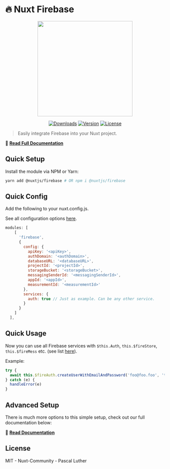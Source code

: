 # 🔥 Nuxt Firebase

<p align="center"><img align="center" height="300px" src="https://nuxt-fire-demo.firebaseapp.com/logo_text.png"/></p>

<p align="center">
  <a href="https://www.npmjs.com/package/@nuxtjs/firebase"><img src="https://badgen.net/npm/dm/@nuxtjs/firebase" alt="Downloads"></a>
  <a href="https://www.npmjs.com/package/@nuxtjs/firebase"><img src="https://badgen.net/npm/v/@nuxtjs/firebase" alt="Version"></a>
  <a href="https://www.npmjs.com/package/@nuxtjs/firebase"><img src="https://badgen.net/npm/license/@nuxtjs/firebase" alt="License"></a>
 </p>
</p>

> Easily integrate Firebase into your Nuxt project.

📖 [**Read Full Documentation**](https://firebase.nuxtjs.org/)

## Quick Setup

Install the module via NPM or Yarn:

```bash
yarn add @nuxtjs/firebase # OR npm i @nuxtjs/firebase
```

## Quick Config

Add the following to your nuxt.config.js.

See all configuration options [here](https://firebase.nuxtjs.org/guide/options/).

```js
modules: [
    [
      'firebase',
      {
        config: {
          apiKey: '<apiKey>',
          authDomain: '<authDomain>',
          databaseURL: '<databaseURL>',
          projectId: '<projectId>',
          storageBucket: '<storageBucket>',
          messagingSenderId: '<messagingSenderId>',
          appId: '<appId>',
          measurementId: '<measurementId>'
        },
        services: {
          auth: true // Just as example. Can be any other service.
        }
      }
    ]
  ],
```

## Quick Usage

Now you can use all Firebase services with `$this.Auth`, `this.$fireStore`, `this.$fireMess` etc. (see list [here](https://firebase.nuxtjs.org/guide/usage/)).

Example:

```js
try {
  await this.$fireAuth.createUserWithEmailAndPassword('foo@foo.foo', 'test')
} catch (e) {
  handleError(e)
}
```

## Advanced Setup

There is much more options to this simple setup, check out our full documentation below:

📖 [**Read Documentation**](https://firebase.nuxtjs.org/)

## License

MIT - Nuxt-Community - Pascal Luther
